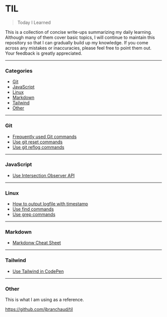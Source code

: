 # TIL

> Today I Learned

This is a collection of concise write-ups summarizing my daily learning. Although many of them cover basic topics, I will continue to maintain this repository so that I can gradually build up my knowledge. If you come across any mistakes or inaccuracies, please feel free to point them out. Your feedback is greatly appreciated.

---

### Categories

- [Git](#git)
- [JavaScript](#javascript)
- [Linux](#linux)
- [Markdown](#markdown)
- [Tailwind](#tailwind)
- [Other](#other)

---
### Git

* [Frequently used Git commands](git/frequently-used-git-commands.md)
* [Use git reset commands](git/use-git-reset-commands.md)
* [Use git reflog commands](git/use-git-reflog-commands.md)

---
### JavaScript

* [Use Intersection Observer API](javascript/use-intersection-observer.md)

---
### Linux

* [How to output logfile with timestamp](linux/how-to-output-logfile-with-timestamp.md)
* [Use find commands](linux/use-find-commands.md)
* [Use grep commands](linux/use-grep-commands.md)

---
### Markdown

* [Markdonw Cheat Sheet](markdown/markdown-cheat-sheet.md)

---
### Tailwind

* [Use Tailwind in CodePen](tailwind/use-tailwind-in-codepen.md)

---

### Other

This is what I am using as a reference.

https://github.com/jbranchaud/til
